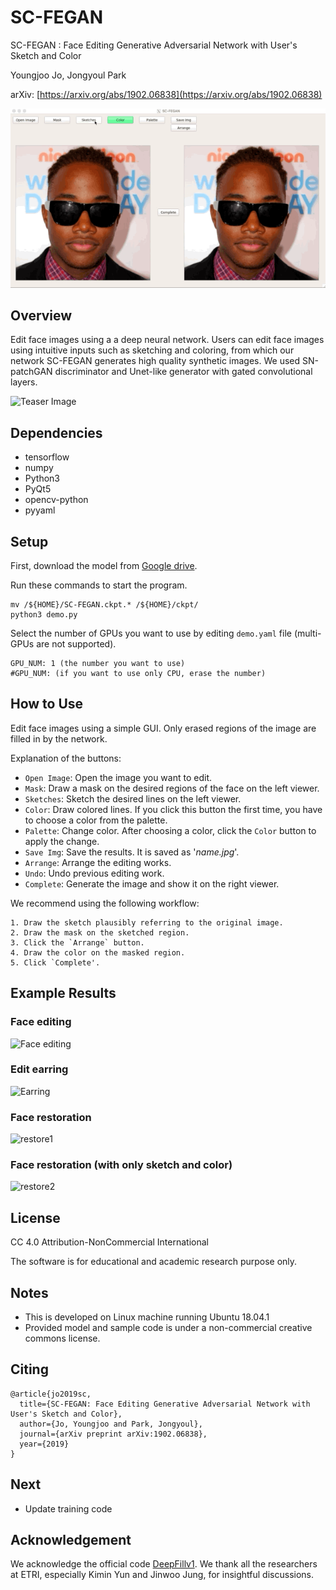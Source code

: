 # SC-FEGAN
SC-FEGAN : Face Editing Generative Adversarial Network with User's Sketch and Color

Youngjoo Jo, Jongyoul Park

arXiv: [https://arxiv.org/abs/1902.06838](https://arxiv.org/abs/1902.06838)

![Teaser GUI](imgs/GUI.gif)

## Overview
Edit face images using a a deep neural network. Users can edit face images using intuitive inputs such as sketching and coloring, from which our network SC-FEGAN generates high quality synthetic images. We used SN-patchGAN discriminator and Unet-like generator with gated convolutional layers.

![Teaser Image](imgs/teaser.jpg)

## Dependencies
- tensorflow
- numpy
- Python3
- PyQt5
- opencv-python
- pyyaml

## Setup
First, download the model from [Google drive](https://drive.google.com/open?id=1VPsYuIK_DY3Gw07LEjUhg2LwbEDlFpq1).

Run these commands to start the program.
  ```
  mv /${HOME}/SC-FEGAN.ckpt.* /${HOME}/ckpt/
  python3 demo.py
  ```
  
Select the number of GPUs you want to use by editing `demo.yaml` file (multi-GPUs are not supported).
  ```
  GPU_NUM: 1 (the number you want to use)
  #GPU_NUM: (if you want to use only CPU, erase the number)
  ```

## How to Use
Edit face images using a simple GUI. Only erased regions of the image are filled in by the network.

Explanation of the buttons:

- `Open Image`: Open the image you want to edit.
- `Mask`: Draw a mask on the desired regions of the face on the left viewer.
- `Sketches`: Sketch the desired lines on the left viewer.
- `Color`: Draw colored lines. If you click this button the first time, you have to choose a color from the palette.
- `Palette`: Change color. After choosing a color, click the `Color` button to apply the change.
- `Save Img`: Save the results. It is saved as '*name.jpg*'.
- `Arrange`: Arrange the editing works.
- `Undo`: Undo previous editing work.
- `Complete`: Generate the image and show it on the right viewer.

  
We recommend using the following workflow:
  ```
  1. Draw the sketch plausibly referring to the original image.
  2. Draw the mask on the sketched region.
  3. Click the `Arrange` button.
  4. Draw the color on the masked region.
  5. Click `Complete'.
  ```  

## Example Results
### Face editing
![Face editing](imgs/face_edit.jpg)

### Edit earring
![Earring](imgs/earring.jpg)

### Face restoration
![restore1](imgs/restoration.jpg)

### Face restoration (with only sketch and color)
![restore2](imgs/restoration2.jpg)

## License
CC 4.0 Attribution-NonCommercial International

The software is for educational and academic research purpose only.

## Notes

- This is developed on Linux machine running Ubuntu 18.04.1
- Provided model and sample code is under a non-commercial creative commons license.

## Citing
```
@article{jo2019sc,
  title={SC-FEGAN: Face Editing Generative Adversarial Network with User's Sketch and Color},
  author={Jo, Youngjoo and Park, Jongyoul},
  journal={arXiv preprint arXiv:1902.06838},
  year={2019}
}
```

## Next
- Update training code

## Acknowledgement
We acknowledge the official code [DeepFillv1](https://github.com/JiahuiYu/generative_inpainting). We thank all the researchers at ETRI, especially Kimin Yun and Jinwoo Jung, for insightful discussions.
